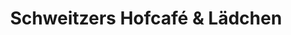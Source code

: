 ---
title: "Schweitzers Hofcafé & Lädchen"
url: /espenau/schweitzers-hofcafe-und-laedchen/
shop: Hofladen
---